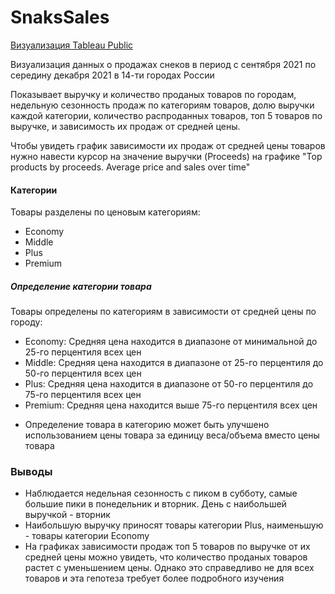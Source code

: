 # SnaksSales
[Визуализация Tableau Public](https://public.tableau.com/app/profile/kate5782/viz/Book2_17136389523630/Dashboard1)

Визуализация данных о продажах снеков в период с сентября 2021 по середину декабря 2021 в 14-ти городах России

Показывает выручку и количество проданых товаров по городам, недельную сезонность продаж по категориям товаров, долю выручки каждой категории, количество распроданных товаров, топ 5 товаров по выручке, и зависимость их продаж от средней цены.

Чтобы увидеть график зависимости их продаж от средней цены товаров нужно навести курсор на значение выручки (Proceeds) на графике "Top products by proceeds. Average price and sales over time"

#### Категории
Товары разделены по ценовым категориям:
- Economy
- Middle
- Plus
- Premium

##### Определение категории товара
Товары определены по категориям в зависимости от средней цены по городу:
- Economy: Средняя цена находится в диапазоне от минимальной до 25-го перцентиля всех цен
- Middle: Средняя цена находится в диапазоне от 25-го перцентиля до  50-го перцентиля всех цен
- Plus: Средняя цена находится в диапазоне от 50-го перцентиля до  75-го перцентиля всех цен
- Premium: Средняя цена находится выше 75-го перцентиля всех цен

* Определение товара в категорию может быть улучшено использованием цены товара за единицу веса/объема вместо цены товара

### Выводы
- Наблюдается недельная сезонность с пиком в субботу, самые большие пики в понедельник и вторник. День с наибольшей выручкой - вторник
- Наибольшую выручку приносят товары категории Plus, наименьшую - товары категории Economy
- На графиках зависимости продаж топ 5 товаров по выручке от их средней цены можно увидеть, что количество проданых товаров растет с уменьшением цены. Однако это справедливо не для всех товаров и эта гепотеза требует более подробного изучения

